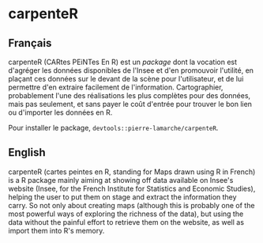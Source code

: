 # carpenteR

## Français

carpenteR (CARtes PEiNTes En R) est un _package_ dont la vocation est d'agréger les données disponibles de l'Insee et d'en promouvoir l'utilité, en plaçant ces données sur le devant de la scène pour l'utilisateur, et de lui permettre d'en extraire facilement de l'information. Cartographier, probablement l'une des réalisations les plus complètes pour des données, mais pas seulement, et sans payer le coût d'entrée pour trouver le bon lien ou d'importer les données en R.

Pour installer le package, `devtools::pierre-lamarche/carpenteR`.

## English
carpenteR (cartes peintes en R, standing for Maps drawn using R in French) is a R package mainly aiming at showing off data available on Insee's website (Insee, for the French Institute for Statistics and Economic Studies), helping the user to put them on stage and extract the information they carry. So not only about creating maps (although this is probably one of the most powerful ways of exploring the richness of the data), but using the data without the painful effort to retrieve them on the website, as well as import them into R's memory.

